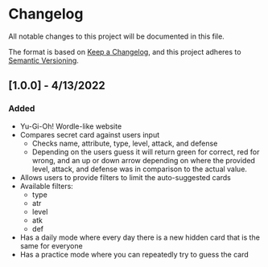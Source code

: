 # Changelog

All notable changes to this project will be documented in this file.

The format is based on [Keep a Changelog](https://keepachangelog.com/en/1.0.0/),
and this project adheres to [Semantic Versioning](https://semver.org/spec/v2.0.0.html).

## [1.0.0] - 4/13/2022

### Added

- Yu-Gi-Oh! Wordle-like website
- Compares secret card against users input
  - Checks name, attribute, type, level, attack, and defense
  - Depending on the users guess it will return green for correct, red for wrong, and an up or down arrow depending on where the provided level, attack, and defense was in comparison to the actual value.
- Allows users to provide filters to limit the auto-suggested cards
- Available filters:
  - type
  - atr
  - level
  - atk
  - def
- Has a daily mode where every day there is a new hidden card that is the same for everyone
- Has a practice mode where you can repeatedly try to guess the card
